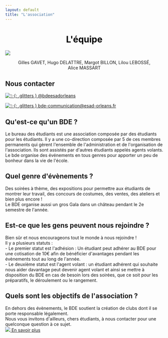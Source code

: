 ```yaml
---
layout: default
title: "L'association"
---
```


<h1 style="text-align: center; color: black; padding: 0;">L'équipe</h1>

<a href="https://drive.google.com/file/d/1KkNyCm_52H9wUw4vD9HHK2-zXuHF3eWs/view?usp=drive_link" target="_blank"><img class="photo-centree" src="../assets/images/equipe-et-planning/photo-equipe.png" border="0"></a>
    
<p style="text-align: center;">Gilles&nbsp;GAVET, Hugo&nbsp;DELATTRE, Margot&nbsp;BILLON, Lilou&nbsp;LEBOSSÉ, Alice&nbsp;MASSART</p>

## Nous contacter

<a href="https://www.instagram.com/bdeesadorleans/">![✨](https://media.tenor.com/xQKnWkukw9YAAAAi/brilho-shine.gif){: .glitters } @bdeesadorleans</a><br>

<a href="mailto:bde-communication@esad-orleans.fr">![✨](https://media.tenor.com/xQKnWkukw9YAAAAi/brilho-shine.gif){: .glitters } bde-communication@esad-orleans.fr</a>

## Qu'est-ce qu'un BDE ?

<p>Le bureau des étudiants est une association composée par des étudiants pour les étudiants. Il y a une co-direction composée par 5 de ces membres permanents qui gèrent l'ensemble de l'administration et de l'organisation de l'association. 
Ils sont assistés par d'autres étudiants appelés agents volants. <br>
Le bde organise des événements en tous genres pour apporter un peu de bonheur dans la vie de l'école.</p>

## Quel genre d'évènements ?

<p>Des soirées à thème, des expositions pour permettre aux étudiants de montrer leur travail, des concours de costumes, des ventes, des ateliers et bien plus encore ! <br>
Le BDE organise aussi un gros Gala dans un château pendant le 2e semestre de l'année.</p>

## Est-ce que les gens peuvent nous rejoindre ?

<p>Bien sûr et nous encourageons tout le monde à nous rejoindre ! <br>
Il y a plusieurs statuts :<br>
- Le premier statut est l'adhésion : Un étudiant peut adhérer au BDE pour une cotisation de 10€ afin de bénéficier d'avantages pendant les évènements tout au long de l'année.<br>
- Le deuxième statut est l'agent volant : un étudiant adhérent qui souhaite nous aider davantage peut devenir agent volant et ainsi se mettre à disposition du BDE en cas de besoin lors des soirées, que ce soit pour les préparatifs, le déroulement ou le rangement.</p>

## Quels sont les objectifs de l'association ?

<p>En dehors des évènements, le BDE soutient la création de clubs dont il se porte responsable légalement. <br>
Nous vous invitons d'ailleurs, chers étudiants, à nous contacter pour une quelconque question à ce sujet. <br>
<a href="{{ '/activites/' | relative_url }}"><img class="glitters" src="https://media.tenor.com/xQKnWkukw9YAAAAi/brilho-shine.gif"> En savoir plus</a></p>